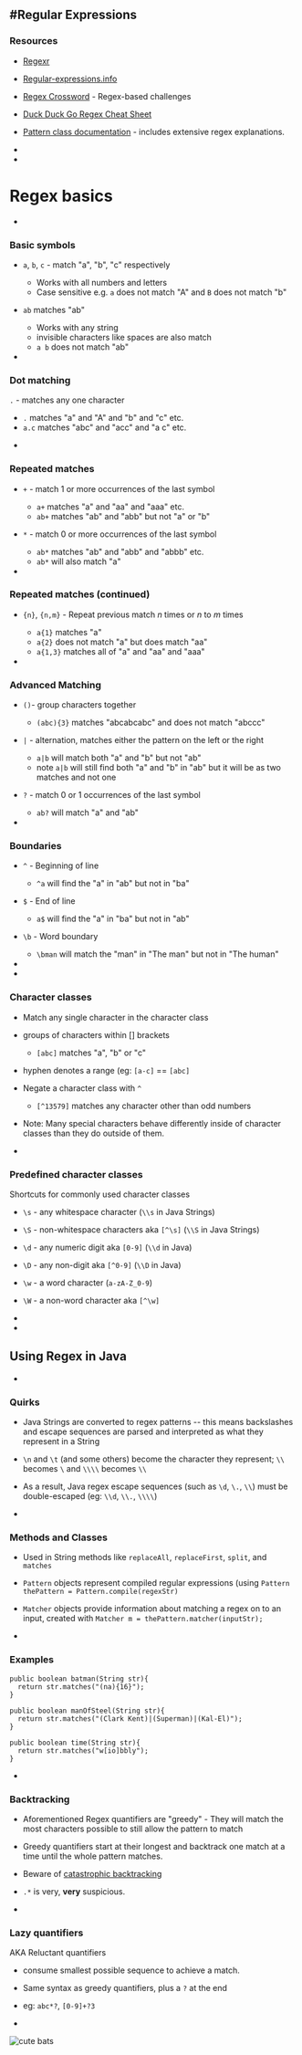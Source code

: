 #Regular Expressions
-
### Resources

- [Regexr](https://regexr.com/3m8em)
- [Regular-expressions.info](http://www.regular-expressions.info/)
- [Regex Crossword](https://regexcrossword.com/) - Regex-based challenges
- [Duck Duck Go Regex Cheat Sheet](https://duckduckgo.com/?q=regex+cheat+sheet&ia=cheatsheet)
- [Pattern class documentation](https://docs.oracle.com/javase/8/docs/api/java/util/regex/Pattern.html) - includes extensive regex explanations.

-
-
# Regex basics

-
### Basic symbols

- `a`, `b`, `c` - match "a", "b", "c" respectively
	* Works with all numbers and letters
	* Case sensitive e.g. `a` does not match "A" and `B` does not match "b"
- `ab` matches "ab"
	* Works with any string
	* invisible characters like spaces are also match 
	* `a b` does not match "ab"

-

### Dot matching

`.` - matches any one character

* `.` matches "a" and "A" and "b" and "c" etc.
* `a.c` matches "abc" and "acc" and "a c" etc.

-

### Repeated matches

- `+` - match 1 or more occurrences of the last symbol
	* `a+` matches "a" and "aa" and "aaa" etc.
	* `ab+` matches "ab" and "abb" but not "a" or "b"
- `*` - match 0 or more occurrences of the last symbol
	* `ab*` matches "ab" and "abb" and "abbb" etc.
	* `ab*` will also match "a"

-

### Repeated matches (continued)

- `{n}`, `{n,m}` - Repeat previous match *n* times or *n* to *m* times
	* `a{1}` matches "a"
	* `a{2}` does not match "a" but does match "aa"
	* `a{1,3}` matches all of "a" and "aa" and "aaa"

-

### Advanced Matching

- `()`- group characters together 
	* `(abc){3}` matches "abcabcabc" and does not match "abccc"
- `|` - alternation, matches either the pattern on the left or the right
	* `a|b` will match both "a" and "b" but not "ab"
	* note `a|b` will still find both "a" and "b" in "ab" but it will be as two matches and not one
- `?` - match 0 or 1 occurrences of the last symbol
	* `ab?` will match "a" and "ab"

-

### Boundaries

- `^` - Beginning of line
	* `^a` will find the "a" in "ab" but not in "ba"
- `$` - End of line
	* `a$` will find the "a" in "ba" but not in "ab"
- `\b` - Word boundary
	* `\bman` will match the "man" in "The man" but not in "The human"

-
-

### Character classes

- Match any single character in the character class
- groups of characters within [] brackets 
	* `[abc]` matches "a", "b" or "c"
- hyphen denotes a range (eg: `[a-c]` == `[abc]`
- Negate a character class with `^` 
	* `[^13579]` matches any character other than odd numbers
- Note: Many special characters behave differently inside of character classes than they do outside of them.

-
### Predefined character classes

Shortcuts for commonly used character classes

- `\s` - any whitespace character (`\\s` in Java Strings)
- `\S` - non-whitespace characters aka `[^\s]` (`\\S` in Java Strings)
- `\d` - any numeric digit aka `[0-9]` (`\\d` in Java)
- `\D` - any non-digit aka `[^0-9]` (`\\D` in Java)
- `\w` - a word character (`a-zA-Z_0-9`)
- `\W` - a non-word character aka `[^\w]`


-
-

## Using Regex in Java

-
### Quirks

- Java Strings are converted to regex patterns -- this means backslashes and escape sequences are parsed and interpreted as what they represent in a String
- `\n` and `\t` (and some others) become the character they represent; `\\` becomes `\` and `\\\\` becomes `\\` 
- As a result, Java regex escape sequences (such as `\d`, `\.`, `\\`) must be double-escaped (eg: `\\d`, `\\.`, `\\\\`)

-
### Methods and Classes

- Used in String methods like `replaceAll`, `replaceFirst`, `split`, and `matches`
- `Pattern` objects represent compiled regular expressions (using `Pattern thePattern = Pattern.compile(regexStr)`
- `Matcher` objects provide information about matching a regex on to an input, created with `Matcher m = thePattern.matcher(inputStr);`

-
### Examples

```
public boolean batman(String str){
  return str.matches("(na){16}");
}
```
```
public boolean manOfSteel(String str){
  return str.matches("(Clark Kent)|(Superman)|(Kal-El)");
}
```
```
public boolean time(String str){
  return str.matches("w[io]bbly");
}
```

-
### Backtracking

- Aforementioned Regex quantifiers are "greedy" - They will match the most characters possible to still allow the pattern to match
- Greedy quantifiers start at their longest and backtrack one match at a time until the whole pattern matches.
- Beware of [catastrophic backtracking](http://www.regular-expressions.info/catastrophic.html)
- `.*` is very, **very** suspicious.

-
### Lazy quantifiers

AKA Reluctant quantifiers

- consume smallest possible sequence to achieve a match.
- Same syntax as greedy quantifiers, plus a `?` at the end
- eg: `abc*?`, `[0-9]+?3`

-

<img src="https://img.buzzfeed.com/buzzfeed-static/static/2017-09/11/15/asset/buzzfeed-prod-fastlane-01/sub-buzz-16785-1505158685-6.jpg" alt="cute bats">
